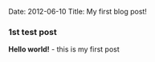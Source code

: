 Date: 2012-06-10
Title: My first blog post!

### 1st test post ###
**Hello world!** - this is my first post

